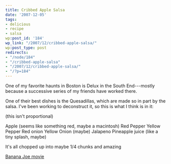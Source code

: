```yaml
---
title: Cribbed Apple Salsa
date: '2007-12-05'
tags:
- delicious
- recipe
- salsa
wp:post_id: '184'
wp_link: "/2007/12/cribbed-apple-salsa/"
wp:post_type: post
redirects:
- "/node/184"
- "/cribbed-apple-salsa"
- "/2007/12/cribbed-apple-salsa/"
- "/?p=184"
---
```


One of my favorite haunts in Boston is Delux in the South End---mostly because a successive series of my friends have worked there.

One of their best dishes is the Quesadillas, which are made so in part by the salsa. I've been working to deconstruct it, so this is what I think is in it:

(this isn't proportional)

Apple (seems like something red, maybe a macintosh)
Red Pepper
Yellow Pepper
Red onion
Yellow Onion (maybe)
Jalapeno
Pineapple juice (like a tiny splash, maybe)

It's all chopped up into maybe 1/4 chunks and amazing

[Banana Joe movie](http://www.iucn-tftsg.org/?banana_joe)
